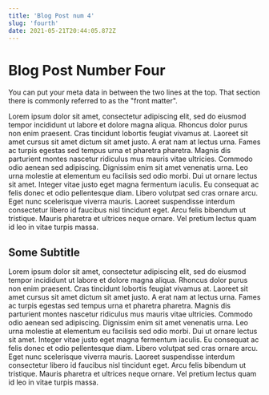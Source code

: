 ```yaml
---
title: 'Blog Post num 4'
slug: 'fourth'
date: 2021-05-21T20:44:05.872Z
---
```

# Blog Post Number Four
You can put your meta data in between the two lines at the top. That section there is commonly referred to as the "front matter". 

Lorem ipsum dolor sit amet, consectetur adipiscing elit, sed do eiusmod tempor incididunt ut labore et dolore magna aliqua. Rhoncus dolor purus non enim praesent. Cras tincidunt lobortis feugiat vivamus at. Laoreet sit amet cursus sit amet dictum sit amet justo. A erat nam at lectus urna. Fames ac turpis egestas sed tempus urna et pharetra pharetra. Magnis dis parturient montes nascetur ridiculus mus mauris vitae ultricies. Commodo odio aenean sed adipiscing. Dignissim enim sit amet venenatis urna. Leo urna molestie at elementum eu facilisis sed odio morbi. Dui ut ornare lectus sit amet. Integer vitae justo eget magna fermentum iaculis. Eu consequat ac felis donec et odio pellentesque diam. Libero volutpat sed cras ornare arcu. Eget nunc scelerisque viverra mauris. Laoreet suspendisse interdum consectetur libero id faucibus nisl tincidunt eget. Arcu felis bibendum ut tristique. Mauris pharetra et ultrices neque ornare. Vel pretium lectus quam id leo in vitae turpis massa.

## Some Subtitle

Lorem ipsum dolor sit amet, consectetur adipiscing elit, sed do eiusmod tempor incididunt ut labore et dolore magna aliqua. Rhoncus dolor purus non enim praesent. Cras tincidunt lobortis feugiat vivamus at. Laoreet sit amet cursus sit amet dictum sit amet justo. A erat nam at lectus urna. Fames ac turpis egestas sed tempus urna et pharetra pharetra. Magnis dis parturient montes nascetur ridiculus mus mauris vitae ultricies. Commodo odio aenean sed adipiscing. Dignissim enim sit amet venenatis urna. Leo urna molestie at elementum eu facilisis sed odio morbi. Dui ut ornare lectus sit amet. Integer vitae justo eget magna fermentum iaculis. Eu consequat ac felis donec et odio pellentesque diam. Libero volutpat sed cras ornare arcu. Eget nunc scelerisque viverra mauris. Laoreet suspendisse interdum consectetur libero id faucibus nisl tincidunt eget. Arcu felis bibendum ut tristique. Mauris pharetra et ultrices neque ornare. Vel pretium lectus quam id leo in vitae turpis massa.